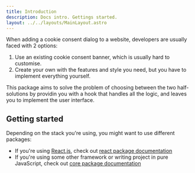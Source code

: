 ```yaml
---
title: Introduction
description: Docs intro. Gettings started.
layout: ../../layouts/MainLayout.astro
---
```


When adding a cookie consent dialog to a website, developers are usually faced with 2 options:

1. Use an existing cookie consent banner, which is usually hard to customise.
2. Create your own with the features and style you need, but you have to implement everything yourself.

This package aims to solve the problem of choosing between the two half-solutions by providin you with a hook that handles all the logic, and leaves you to implement the user interface.

## Getting started

Depending on the stack you're using, you might want to use different packages:

- If you're using [React.js](https://reactjs.org/), check out [react package documentation](/en/packages/react)
- If you're using some other framework or writing project in pure JavaScript, check out [core package documentation](/en/packages/core)
